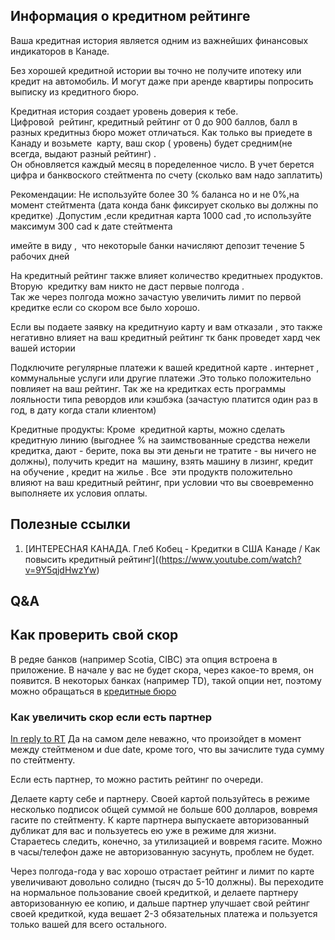 ## Информация о кредитном рейтинге

Ваша кредитная история является одним из важнейших финансовых индикаторов в Канаде.  
  
Без хорошей кредитной истории вы точно не получите ипотеку или кредит на автомобиль. И могут даже при аренде квартиры попросить выписку из кредитного бюро. 
  
Кредитная история создает уровень доверия к тебе.  
Цифровой  рейтинг, кредитный рейтинг от 0 до 900 баллов, балл в разных кредитныз бюро может отличаться. Как только вы приедете в  Канаду и возьмете  карту, ваш скор ( уровень) будет средним(не всегда, выдают разный рейтинг) .  
Он обновляется каждый месяц в поределенное число.  В учет берется цифра и банквоского стейтмента по счету (сколько вам надо заплатить)

Рекомендации:
Не используйте более 30 % баланса но и не 0%,на момент стейтмента (дата конда банк фиксирует сколько вы должны по кредитке) .Допустим ,если кредитная карта 1000 cad ,то используйте максимум 300 cad к дате стейтмента
  
имейте в виду ,  что некоторыlе банки начисляют депозит течение 5 рабочиx дней
  
На кредитный рейтинг также влияет количество кредитныеx продуктов. Вторую  кредитку вам никто не даст первые полгода .  
Так же через полгода можно зачастую увеличить лимит по первой кредитке если со скором все было хорошо. 
  
Если вы подаете заявку на кредитнуио карту и вам отказали , это также негативно влияет на ваш кредитный рейтинг тк банк проведет хард чек вашей истории
  
Подключите регулярные платежи к вашей кредитной карте . интернет ,  коммунальные услуги или другие платежи .Это только положительно повлияет на вaш рейтинг. Так же на кредитках есть программы лояльности типа ревордов или кэшбэка (зачастую платится один раз в год, в дату когда стали клиентом)
  
Кредитные продукты:
Кроме  кредитной карты, можно сделать кредитную линию (выгоднее % на заимствованные средства нежели кредитка, дают - берите, пока вы эти деньги не тратите - вы ничего не должны), получить кредит на  машину, взять машину в лизинг, кредит на обучение , кредит на жилье . Все  эти продуктв положительно влияют на ваш кредитный рейтинг, при условии что вы своевременно выполняете их условия оплаты.

## Полезные ссылки
1. [ИНТЕРЕСНАЯ КАНАДА. Глеб Кобец - Кредитки в США Канаде / Как повысить кредитный рейтинг]((https://www.youtube.com/watch?v=9Y5qjdHwzYw)


## Q&A

## Как проверить свой скор

В редяе банков (например Scotia, CIBC) эта опция встроена в приложение. В начале у вас не будет скора, через какое-то время, он появится.
В некоторых банках (например TD), такой опции нет, поэтому можно обращаться в [кредитные бюро](https://www.canada.ca/en/financial-consumer-agency/services/credit-reports-score/order-credit-report.html)

### Как увеличить скор если есть партнер 
[In reply to RT](https://t.me/canada_finances/79327)
Да на самом деле неважно, что произойдет в момент между стейтменом и due date, кроме того, что вы зачислите туда сумму по стейтменту. 

Если есть партнер, то можно растить рейтинг по очереди.

Делаете карту себе и партнеру. Своей картой пользуйтесь в режиме несколько подписок общей суммой не больше 600 долларов, вовремя гасите по стейтменту. К карте партнера выпускаете авторизованный дубликат для вас и пользуетесь ею уже в режиме для жизни. Стараетесь следить, конечно, за утилизацией и вовремя гасите. Можно в часы/телефон даже не авторизованную засунуть, проблем не будет.

Через полгода-года у вас хорошо отрастает рейтинг и лимит по карте увеличивают довольно солидно (тысяч до 5-10 должны). Вы переходите на нормальное пользование своей кредиткой, и делаете партнеру авторизованную ее копию, и дальше партнер улучшает свой рейтинг своей кредиткой, куда вешает 2-3 обязательных платежа и пользуется только вашей для всего остального.
